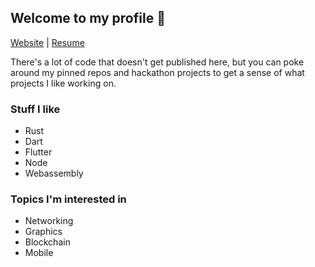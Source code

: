 ## Welcome to my profile 👋

[Website](https://jackmal.com) | [Resume](https://github.com/Dizeeee/resume/blob/master/jackmalcom.pdf)

There's a lot of code that doesn't get published here, but you can poke around my pinned repos and hackathon projects to get a sense of what projects I like working on.

### Stuff I like
- Rust
- Dart
- Flutter
- Node
- Webassembly

### Topics I'm interested in
- Networking
- Graphics
- Blockchain
- Mobile
